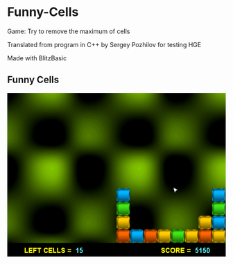 # Funny-Cells
Game: Try to remove the maximum of cells

Translated from program in C++ by Sergey Pozhilov for testing HGE

Made with BlitzBasic

## Funny Cells
![Screenshot](https://github.com/flaith-nycd/Funny-Cells/blob/master/Screenshot.png)
